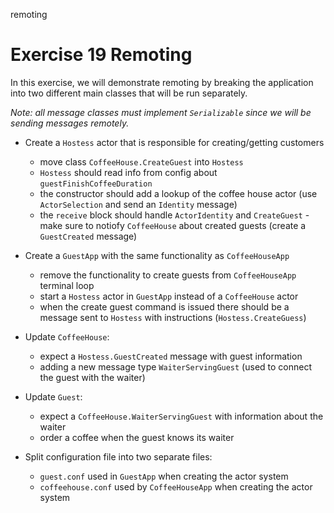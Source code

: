 remoting

# Exercise 19 Remoting

In this exercise, we will demonstrate remoting by breaking the application into two different main classes that will be run separately.

_Note: all message classes must implement `Serializable` since we will be sending messages remotely._

- Create a `Hostess` actor that is responsible for creating/getting customers
    - move class `CoffeeHouse.CreateGuest` into `Hostess`
    - `Hostess` should read info from config about `guestFinishCoffeeDuration`
    - the constructor should add a lookup of the coffee house actor (use `ActorSelection` and send an `Identity` message)
    - the `receive` block should handle `ActorIdentity` and `CreateGuest` - make sure to notiofy `CoffeeHouse` about created guests (create a `GuestCreated` message)

- Create a `GuestApp` with the same functionality as `CoffeeHouseApp`
    - remove the functionality to create guests from `CoffeeHouseApp` terminal loop
    - start a `Hostess` actor in `GuestApp` instead of a `CoffeeHouse` actor
    - when the create guest command is issued there should be a message sent to `Hostess` with instructions (`Hostess.CreateGuess`)

- Update `CoffeeHouse`:
    - expect a `Hostess.GuestCreated` message with guest information
    - adding a new message type `WaiterServingGuest` (used to connect the guest with the waiter)

- Update `Guest`:
    - expect a `CoffeeHouse.WaiterServingGuest` with information about the waiter
    - order a coffee when the guest knows its waiter

- Split configuration file into two separate files:
    - `guest.conf` used in `GuestApp` when creating the actor system
    - `coffeehouse.conf` used by `CoffeeHouseApp` when creating the actor system
